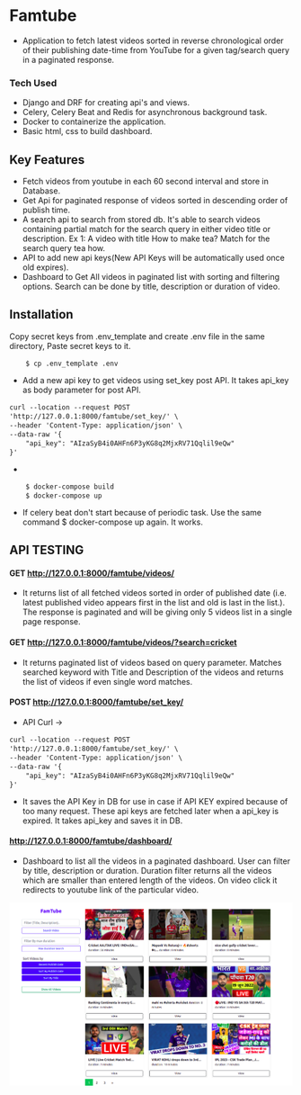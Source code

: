 # Famtube
* Application to fetch latest videos sorted in reverse chronological order of their publishing date-time from YouTube for a given tag/search query in a paginated response.
### Tech Used
* Django and DRF for creating api's and views.
* Celery, Celery Beat and Redis for asynchronous background task.
* Docker to containerize the application.
* Basic html, css to build dashboard.

## Key Features
* Fetch videos from youtube in each 60 second interval and store in Database.
* Get Api for paginated response of videos sorted in descending order of publish time.
* A search api to search from stored db. It's able to search videos containing partial match for the search query in either video title or description.
Ex 1: A video with title How to make tea? Match for the search query tea how.
* API to add new api keys(New API Keys will be automatically used once old expires).
* Dashboard to Get All videos in paginated list with sorting and filtering options. Search can be done by title, description or duration of video.

## Installation
 Copy secret keys from .env_template and create .env file in the same directory, Paste secret keys to it.
```
    $ cp .env_template .env
```
* Add a new api key to get videos using set_key post API. It takes api_key as body parameter for post API.
```
curl --location --request POST 'http://127.0.0.1:8000/famtube/set_key/' \
--header 'Content-Type: application/json' \
--data-raw '{
    "api_key": "AIzaSyB4i0AHFn6P3yKG8q2MjxRV71Qqlil9eQw"
}'

```
*
```
    $ docker-compose build
    $ docker-compose up
```
- If celery beat don't start because of periodic task. Use the same command $ docker-compose up again. It works.
## API TESTING

#### GET http://127.0.0.1:8000/famtube/videos/
* It returns list of all fetched videos sorted in order of published date (i.e. latest published video appears first in the list and old is last in the list.). The response is paginated and will be giving only 5 videos list in a single page response.


#### GET http://127.0.0.1:8000/famtube/videos/?search=cricket
* It returns paginated list of videos based on query parameter. Matches searched keyword with Title and Description of the videos and returns the list of videos if even single word matches. 

#### POST http://127.0.0.1:8000/famtube/set_key/ 

* API Curl ->
```
curl --location --request POST 'http://127.0.0.1:8000/famtube/set_key/' \
--header 'Content-Type: application/json' \
--data-raw '{
    "api_key": "AIzaSyB4i0AHFn6P3yKG8q2MjxRV71Qqlil9eQw"
}'
```
* It saves the API Key in DB for use in case if API KEY expired because of too many request. These api keys are fetched later when a api_key is expired. It takes api_key and saves it in DB.

#### http://127.0.0.1:8000/famtube/dashboard/ 
* Dashboard to list all the videos in a paginated dashboard. User can filter by title, description or duration. Duration filter returns all the videos which are smaller than entered length of the videos. On video click it redirects to youtube link of the particular video. 

![alt text](Famtube.png)

